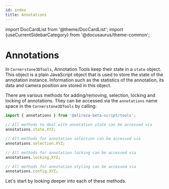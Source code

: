 ```yaml
---
id: index
title: Annotations
---
```


import DocCardList from '@theme/DocCardList';
import {useCurrentSidebarCategory} from '@docusaurus/theme-common';

# Annotations

In `Cornerstone3DTools`, Annotation Tools keep their state in a `state` object. This object is a plain JavaScript object that is
used to store the state of the annotation instance. Information such as the statistics of the annotation, its data
and camera position are stored in this object.

There are various methods for adding/removing, selection, locking and locking of annotations. They can be accessed via the `annotations` name space in the `Cornerstone3DTools` by calling:

```js
import { annotations } from '@alireza-beta-script/tools';

// All methods to deal with annotation state can be accessed via
annotations.state.XYZ;

// All methods for annotation selection can be accessed via
annotations.selection.XYZ;

// All methods for annotation locking can be accessed via
annotations.locking.XYZ;

// All methods for annotation styling can be accessed via
annotations.config.XYZ;
```

Let's start by looking deeper into each of these methods.

<DocCardList items={useCurrentSidebarCategory().items}/>
